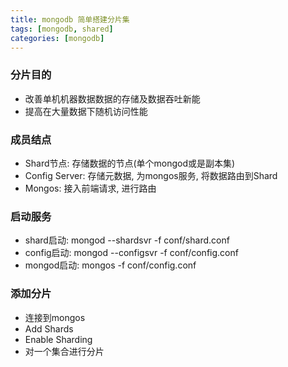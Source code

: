 ```yaml
---
title: mongodb 简单搭建分片集
tags: [mongodb, shared]
categories: [mongodb]
---
```


### 分片目的
- 改善单机机器数据数据的存储及数据吞吐新能
- 提高在大量数据下随机访问性能

### 成员结点
- Shard节点: 存储数据的节点(单个mongod或是副本集)
- Config Server: 存储元数据, 为mongos服务, 将数据路由到Shard
- Mongos: 接入前端请求, 进行路由

### 启动服务
- shard启动: mongod --shardsvr -f conf/shard.conf
- config启动: mongod --configsvr -f conf/config.conf
- mongod启动: mongos -f conf/config.conf

### 添加分片
- 连接到mongos
- Add Shards
- Enable Sharding
- 对一个集合进行分片
